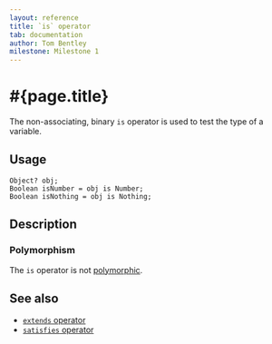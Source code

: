 ```yaml
---
layout: reference
title: `is` operator
tab: documentation
author: Tom Bentley
milestone: Milestone 1
---
```


# #{page.title}

The non-associating, binary `is` operator is used to test the type of a 
variable.

## Usage 

    Object? obj;
    Boolean isNumber = obj is Number;
    Boolean isNothing = obj is Nothing;

## Description



### Polymorphism

The `is` operator is not [polymorphic](/documentation/tour/language-module/#operator_polymorphism). 

## See also

* [`extends` operator](../extends)
* [`satisfies` operator](../satisfies)

